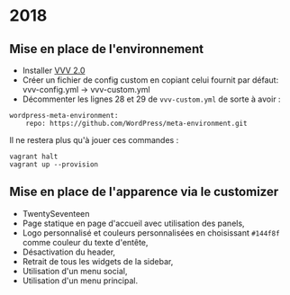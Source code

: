 # 2018

## Mise en place de l'environnement

- Installer [VVV 2.0](https://github.com/Varying-Vagrant-Vagrants/VVV/releases/tag/2.0.0)
- Créer un fichier de config custom en copiant celui fournit par défaut: vvv-config.yml -> vvv-custom.yml
- Décommenter les lignes 28 et 29 de `vvv-custom.yml` de sorte à avoir :

```
wordpress-meta-environment:
    repo: https://github.com/WordPress/meta-environment.git
```

Il ne restera plus qu'à jouer ces commandes :

```
vagrant halt
vagrant up --provision
```

## Mise en place de l'apparence via le customizer

- TwentySeventeen
- Page statique en page d'accueil avec utilisation des panels,
- Logo personnalisé et couleurs personnalisées en choisissant `#144f8f` comme couleur du texte d'entête,
- Désactivation du header,
- Retrait de tous les widgets de la sidebar,
- Utilisation d'un menu social,
- Utilisation d'un menu principal.
